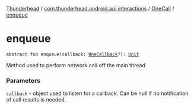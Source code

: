 [Thunderhead](../../index.md) / [com.thunderhead.android.api.interactions](../index.md) / [OneCall](index.md) / [enqueue](./enqueue.md)

# enqueue

`abstract fun enqueue(callback: `[`OneCallback`](../-one-callback/index.md)`?): `[`Unit`](https://kotlinlang.org/api/latest/jvm/stdlib/kotlin/-unit/index.html)

Method used to perform network call off the main thread.

### Parameters

`callback` - object used to listen for a callback. Can be null
if no notification of call results is needed.